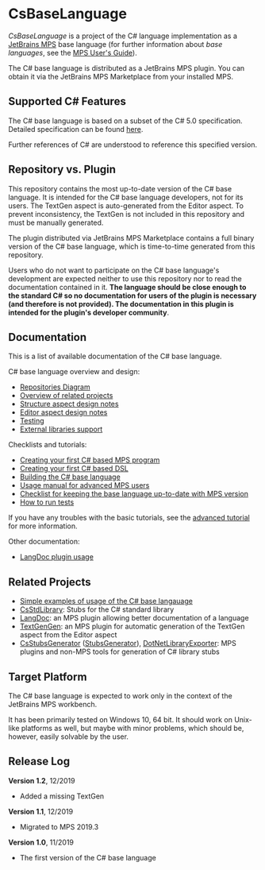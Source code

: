 # CsBaseLanguage

*CsBaseLanguage* is a project of the C# language implementation as a
[JetBrains MPS](https://www.jetbrains.com/mps/)
base language (for further information about *base languages*, see the
[MPS User's Guide](https://www.jetbrains.com/help/mps/mps-user-s-guide.html)).

The C# base language is distributed as a JetBrains MPS plugin. You can obtain it via
the JetBrains MPS Marketplace from your installed MPS.

## Supported C# Features

The C# base language is based on a subset of the C# 5.0 specification. Detailed specification
can be found [here](./doc/cs_specification.md).

Further references of C# are understood to reference this specified version.

## Repository vs. Plugin

This repository contains the most up-to-date version of the C# base language. It is intended for
the C# base language developers, not for its users. The TextGen aspect is auto-generated from the
Editor aspect. To prevent inconsistency, the TextGen is not included in this repository and must
be manually generated.

The plugin distributed via JetBrains MPS Marketplace contains a full binary version of the C#
base language, which is time-to-time generated from this repository.

Users who do not want to participate on the C# base language's development are
expected neither to use this repository nor to read the documentation contained in
it. **The language should be close enough to the standard C# so no documentation for
users of the plugin is necessary (and therefore is not provided). The documentation in
this plugin is intended for the plugin's developer community**.

## Documentation

This is a list of available documentation of the C# base language.

C# base language overview and design:
- [Repositories Diagram]
- [Overview of related projects](./doc/related_projects_overview.md)
- [Structure aspect design notes](./doc/structure_design.md)
- [Editor aspect design notes](./doc/editor_design.md)
- [Testing](./doc/testing.md)
- [External libraries support](./doc/library_stubs.md)

Checklists and tutorials:
- [Creating your first C# based MPS program](./doc/tutorial_program.pdf)
- [Creating your first C# based DSL](./doc/tutorial_dsl.pdf)
- [Building the C# base language](./doc/tutorial_build_csbaselanguage.pdf)
- [Usage manual for advanced MPS users](./doc/usage_advanced_users.md)
- [Checklist for keeping the base language up-to-date with MPS version](./doc/mps_upgrade.md)
- [How to run tests](./doc/testing.md)

If you have any troubles with the basic tutorials, see the
[advanced tutorial](./doc/usage_advanced_users.md) for more information.

Other documentation:
- [LangDoc plugin usage](./doc/langdoc_plugin.md)

## Related Projects

- [Simple examples of usage of the C# base langauage](https://github.com/Zeman-Dalibor/mpscs-examples)
- [CsStdLibrary](https://github.com/wirthma/CsStdLibrary): Stubs for the C# standard library
- [LangDoc](https://github.com/vaclav/LangDoc): an MPS plugin allowing better documentation of a
language
- [TextGenGen](https://github.com/Kripner/textGenGen): an MPS plugin for automatic generation of the
TextGen aspect from the Editor aspect
- [CsStubsGenerator](https://github.com/wirthma/CsStubsGenerator)
([StubsGenerator](https://github.com/wirthma/StubsGenerator)),
[DotNetLibraryExporter](https://github.com/Zeman-Dalibor/DotNetLibraryExporter):
MPS plugins and non-MPS tools for generation of C# library stubs

## Target Platform

The C# base language is expected to work only in the context of the JetBrains MPS workbench.

It has been primarily tested on Windows 10, 64 bit. It should work on Unix-like platforms
as well, but maybe with minor problems, which should be, however, easily solvable by the
user.

## Release Log

**Version 1.2**, 12/2019
- Added a missing TextGen

**Version 1.1**, 12/2019
- Migrated to MPS 2019.3

**Version 1.0**, 11/2019
- The first version of the C# base language






[Repositories Diagram]: https://www.draw.io/?lightbox=1&highlight=0000ff&edit=_blank&layers=1&nav=1&title=Dependency%20Graph#R3Vpdc9o6EP01PMLYliXMY4CUZob0di6dNvRN2MKIGsvXFsT011%2FJlsFfISZAgToZRlrJa%2BvsntWuoAUGq3gU4mDxzBzitQzNiVtg2DIMC1niUwq2qQBqeipwQ%2BqkopxgQn8TJdSUdE0dEhUmcsY8ToOi0Ga%2BT2xekOEwZK%2FFaXPmFZ8aYJdUBBMbe1XpD%2BrwhZLqmrYf%2BEyou1CPtqAaWOFsshJEC%2Byw15wIPLbAIGSMp61VPCCexC7DJb3v0xujuxcLic%2Bb3LAdkafp9nky%2Fr7x7eV0%2Bc%2FSjdtGqmWDvbVacMtAntDXd%2BhGNF3ZXAWRHbVJjFeBJ2yhJogn5eaoNfJtBpx4uLCR6PRfF5STSYBtOfIqvETIFnzliZ4umjgKUsPNaUzEu%2Fbn1PMGzGNhogg4kFiOKeQRD9kvkhuxjBlAaPfwPBQKnQ0JOYlzIgXNiLAV4eFWTFGjXaTMpPwU9VT%2FNWf1zJSLnMF3Qqw8zd3p3htDNJQ9jrANaGKbQTThzpjOQiyf%2BDdaBhlFy0D96pYxK5YZY98dMvvese7BItbg%2BljDCtZiLXxEfPF%2F73Bb2s3BbYAqqI7YEVXXZ75EN2Rr35G4DTXRYyFfMJf52BszFiiEl4TzrdrP8ZqzIv4kpvwl155KVR2oesNYaU4626zjiwW%2B5Du5u2R3f1vSy%2B5LTZjt3kaNsTGx5nadsZFtkdn8kLEjtg5tcgBQpJIWHLqEvx%2FtJdgHXSckHuZ0U0xPTnGDf%2Fuj6PPP%2BMfLN%2Fb0fWl0n76Zk5q8QNCNhJiTintIOpbI5VHXF21bgEUEkn3JCCpyqgc1sKKO4yV%2BRCL6G88SVdJUAaM%2BT9YC%2By04lMCDvodnxOtj%2B5ebuF3OPPPkkgZlPle%2Bphuqn5uniQuAbJ569ZoE6iAjKrTeJZ1qAYW8ro7uWsc0C3xvKz2NbapUf5Uw7fW29V5Bba%2BogM3nkXC9skvs3u%2FjwQJVvESmI%2BtZpJxF4H%2FnEdo04K0lH7vI82ci9D4qT3Mj70XofVCeFmJy0wj98XjbbRhv0bXi7aG3zjHp7%2BYRMK%2FOoyxo3mCmc04%2BWA35oFs3RQirQogh418IV6XuYxwIW5AL8kIkFoZdmxQ6aIbgmXhRrm21GlqYdbQwL0YLrYJ8FWTfeZBnazLH83AUUfutvQMZR%2BweovOVhFSsQ2aNiez4TP2c3IFNudOQOjmrwhqjZrIT08HKUVY5hKbrVnflTwxLiiy95J3dkqIUmIqiD6SXtUVIxqY3DsByHon%2BW8tj1CS%2Fb0dJKH4QE3QjiBMHyMazM7F9MdPoxOxWSpw3S5pS6XNsibPj%2FMklTlvUOCjbSs5c5YCCVr3bgUUVl6tz9DpPPDImnjMumXcZlyyrmAOa5T2saVzqGWanCwAwdKQbXd0quhs0YAd2e8INewBqFgKXiln1kMOKZ5ycQp7TdfSGrmM0dJ0TfaIHilvMbst5xyfOZq4KsZMvu6rsvq9yy%2BqWdu7rH1voqArqBcqtc3IF3BZXkHVdrtRtejdSMJ%2Fvq4ETImvTSvu2Tp70aqX98jwWgk%2FUqx72F637TiwsV9RQ%2FtUWb8lVTXLT60yVdmmngU1PoNDxEVF097%2FrSOm3%2F3EMePwf

